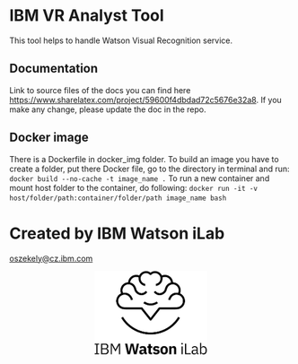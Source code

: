 # IBM VR Analyst Tool
This tool helps to handle Watson Visual Recognition service.
## Documentation
Link to source files of the docs you can find here https://www.sharelatex.com/project/59600f4dbdad72c5676e32a8. If you make any change, please update the doc in the repo.
## Docker image
There is a Dockerfile in docker_img folder. To build an image you have to create a folder, put there Docker file, go to the directory in terminal and run:
`docker build --no-cache -t image_name .`
To run a new container and mount host folder to the container, do following:
`docker run -it -v host/folder/path:container/folder/path image_name bash`
# Created by IBM Watson iLab
oszekely@cz.ibm.com
<p align="center">
<img src="./readme_images/ilab_logo.png" width="200px"/>
</p>
